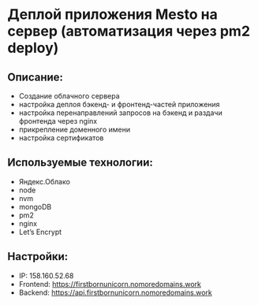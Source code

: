 # Деплой приложения Mesto на сервер (автоматизация через pm2 deploy)

## Описание:

* Создание облачного сервера
* настройка деплоя бэкенд- и фронтенд-частей приложения
* настройка перенаправлений запросов на бэкенд и раздачи фронтенда через nginx
* прикрепление доменного имени
* настройка сертификатов

## Используемые технологии: 

* Яндекс.Облако
* node
* nvm
* mongoDB
* pm2
* nginx
* Let’s Encrypt

## Настройки:

* IP: 158.160.52.68
* Frontend: https://firstbornunicorn.nomoredomains.work
* Backend: https://api.firstbornunicorn.nomoredomains.work
